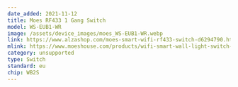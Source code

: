 ```yaml
---
date_added: 2021-11-12
title: Moes RF433 1 Gang Switch
model: WS-EUB1-WR
image: /assets/device_images/moes_WS-EUB1-WR.webp
link: https://www.alzashop.com/moes-smart-wifi-rf433-switch-d6294790.htm
mlink: https://www.moeshouse.com/products/wifi-smart-wall-light-switch-rf433-push-button-transmitter-smart-life-tuya-app-remote-control-works-with-alexa-google-home
category: unsupported
type: Switch
standard: eu
chip: WB2S
---
```

